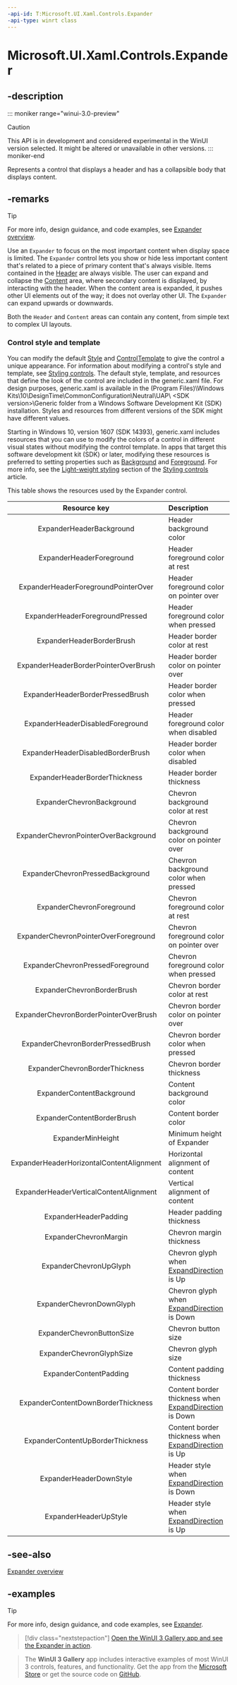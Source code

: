 ```yaml
---
-api-id: T:Microsoft.UI.Xaml.Controls.Expander
-api-type: winrt class
---
```


# Microsoft.UI.Xaml.Controls.Expander

<!--
public class Expander : Windows.UI.Xaml.Controls.ContentControl
-->

## -description

::: moniker range="winui-3.0-preview"
> [!CAUTION]
> This API is in development and considered experimental in the WinUI version selected. It might be altered or unavailable in other versions.
::: moniker-end

Represents a control that displays a header and has a collapsible body that displays content.

## -remarks

> [!TIP]
> For more info, design guidance, and code examples, see [Expander overview](/windows/apps/design/controls/expander).

Use an `Expander` to focus on the most important content when display space is limited. The `Expander` control lets you show or hide less important content that's related to a piece of primary content that's always visible. Items contained in the [Header](/uwp/api/microsoft.ui.xaml.controls.expander.header) are always visible. The user can expand and collapse the [Content](contentcontrol_content.md) area, where secondary content is displayed, by interacting with the header. When the content area is expanded, it pushes other UI elements out of the way; it does not overlay other UI. The `Expander` can expand upwards or downwards.

Both the `Header` and `Content` areas can contain any content, from simple text to complex UI layouts.

### Control style and template

You can modify the default [Style](../microsoft.ui.xaml/style.md) and [ControlTemplate](controltemplate.md) to give the control a unique appearance. For information about modifying a control's style and template, see [Styling controls](/windows/uwp/controls-and-patterns/styling-controls). The default style, template, and resources that define the look of the control are included in the generic.xaml file. For design purposes, generic.xaml is available in the \(Program Files)\Windows Kits\10\DesignTime\CommonConfiguration\Neutral\UAP\ &lt;SDK version&gt;\Generic folder from a Windows Software Development Kit (SDK) installation. Styles and resources from different versions of the SDK might have different values.

Starting in Windows 10, version 1607 (SDK 14393), generic.xaml includes resources that you can use to modify the colors of a control in different visual states without modifying the control template. In apps that target this software development kit (SDK) or later, modifying these resources is preferred to setting properties such as [Background](control_background.md) and [Foreground](control_foreground.md). For more info, see the [Light-weight styling](/windows/uwp/controls-and-patterns/styling-controls) section of the [Styling controls](/windows/uwp/controls-and-patterns/styling-controls) article.

This table shows the resources used by the Expander control.

| Resource key | Description |
|:-:|:--|
| ExpanderHeaderBackground | Header background color |
| ExpanderHeaderForeground | Header foreground color at rest |
| ExpanderHeaderForegroundPointerOver | Header foreground color on pointer over |
| ExpanderHeaderForegroundPressed | Header foreground color when pressed |
| ExpanderHeaderBorderBrush | Header border color at rest |
| ExpanderHeaderBorderPointerOverBrush | Header border color on pointer over |
| ExpanderHeaderBorderPressedBrush | Header border color when pressed |
| ExpanderHeaderDisabledForeground | Header foreground color when disabled |
| ExpanderHeaderDisabledBorderBrush | Header border color when disabled |
| ExpanderHeaderBorderThickness| Header border thickness |
| ExpanderChevronBackground | Chevron background color at rest |
| ExpanderChevronPointerOverBackground | Chevron background color on pointer over |
| ExpanderChevronPressedBackground | Chevron background color when pressed |
| ExpanderChevronForeground | Chevron foreground color at rest |
| ExpanderChevronPointerOverForeground | Chevron foreground color on pointer over |
| ExpanderChevronPressedForeground | Chevron foreground color when pressed |
| ExpanderChevronBorderBrush | Chevron border color at rest |
| ExpanderChevronBorderPointerOverBrush | Chevron border color on pointer over |
| ExpanderChevronBorderPressedBrush | Chevron border color when pressed |
| ExpanderChevronBorderThickness | Chevron border thickness |
| ExpanderContentBackground | Content background color |
| ExpanderContentBorderBrush | Content border color |
| ExpanderMinHeight | Minimum height of Expander |
| ExpanderHeaderHorizontalContentAlignment | Horizontal alignment of content |
| ExpanderHeaderVerticalContentAlignment | Vertical alignment of content |
| ExpanderHeaderPadding| Header padding thickness |
| ExpanderChevronMargin| Chevron margin thickness |
| ExpanderChevronUpGlyph| Chevron glyph when [ExpandDirection](expander_expanddirection.md) is Up |
| ExpanderChevronDownGlyph| Chevron glyph when [ExpandDirection](expander_expanddirection.md) is Down |
| ExpanderChevronButtonSize| Chevron button size |
| ExpanderChevronGlyphSize| Chevron glyph size |
| ExpanderContentPadding| Content padding thickness |
| ExpanderContentDownBorderThickness| Content border thickness when [ExpandDirection](expander_expanddirection.md) is Down |
| ExpanderContentUpBorderThickness| Content border thickness when [ExpandDirection](expander_expanddirection.md) is Up |
| ExpanderHeaderDownStyle| Header style when [ExpandDirection](expander_expanddirection.md) is Down |
| ExpanderHeaderUpStyle| Header style when [ExpandDirection](expander_expanddirection.md) is Up |

## -see-also

[Expander overview](/windows/apps/design/controls/expander)

## -examples

> [!TIP]
> For more info, design guidance, and code examples, see [Expander](/windows/apps/design/controls/expander).

> [!div class="nextstepaction"]
> [Open the WinUI 3 Gallery app and see the Expander in action](winui3gallery:/item/Expander).

> The **WinUI 3 Gallery** app includes interactive examples of most WinUI 3 controls, features, and functionality. Get the app from the [Microsoft Store](https://www.microsoft.com/store/productId/9P3JFPWWDZRC) or get the source code on [GitHub](https://github.com/microsoft/WinUI-Gallery).

